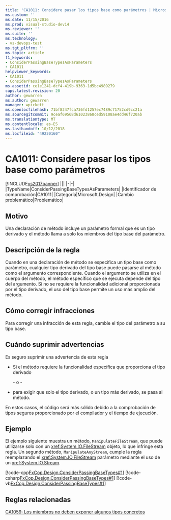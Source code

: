 ```yaml
---
title: 'CA1011: Considere pasar los tipos base como parámetros | Microsoft Docs'
ms.custom: ''
ms.date: 11/15/2016
ms.prod: visual-studio-dev14
ms.reviewer: ''
ms.suite: ''
ms.technology:
- vs-devops-test
ms.tgt_pltfrm: ''
ms.topic: article
f1_keywords:
- ConsiderPassingBaseTypesAsParameters
- CA1011
helpviewer_keywords:
- CA1011
- ConsiderPassingBaseTypesAsParameters
ms.assetid: ce1e1241-dcf4-419b-9363-1d5bc4989279
caps.latest.revision: 20
author: gewarren
ms.author: gewarren
manager: wpickett
ms.openlocfilehash: 71bf8247fca736fd1257ec7489c71752cd9cc21a
ms.sourcegitcommit: 9ceaf69568d61023868ced59108ae4dd46f720ab
ms.translationtype: MT
ms.contentlocale: es-ES
ms.lasthandoff: 10/12/2018
ms.locfileid: "49220160"
---
```

# <a name="ca1011-consider-passing-base-types-as-parameters"></a>CA1011: Considere pasar los tipos base como parámetros
[!INCLUDE[vs2017banner](../includes/vs2017banner.md)]
|||
|-|-|
|TypeName|ConsiderPassingBaseTypesAsParameters|
|Identificador de comprobación|CA1011|
|Categoría|Microsoft.Design|
|Cambio problemático|Problemático|

## <a name="cause"></a>Motivo
 Una declaración de método incluye un parámetro formal que es un tipo derivado y el método llama a solo los miembros del tipo base del parámetro.

## <a name="rule-description"></a>Descripción de la regla
 Cuando en una declaración de método se especifica un tipo base como parámetro, cualquier tipo derivado del tipo base puede pasarse al método como el argumento correspondiente. Cuando el argumento se utiliza en el cuerpo del método, el método específico que se ejecuta depende del tipo del argumento. Si no se requiere la funcionalidad adicional proporcionada por el tipo derivado, el uso del tipo base permite un uso más amplio del método.

## <a name="how-to-fix-violations"></a>Cómo corregir infracciones
 Para corregir una infracción de esta regla, cambie el tipo del parámetro a su tipo base.

## <a name="when-to-suppress-warnings"></a>Cuándo suprimir advertencias
 Es seguro suprimir una advertencia de esta regla

-   Si el método requiere la funcionalidad específica que proporciona el tipo derivado

     \- o -

-   para exigir que solo el tipo derivado, o un tipo más derivado, se pasa al método.

 En estos casos, el código será más sólido debido a la comprobación de tipos seguros proporcionado por el compilador y el tiempo de ejecución.

## <a name="example"></a>Ejemplo
 El ejemplo siguiente muestra un método, `ManipulateFileStream`, que puede utilizarse solo con un <xref:System.IO.FileStream> objeto, lo que infringe esta regla. Un segundo método, `ManipulateAnyStream`, cumple la regla reemplazando el <xref:System.IO.FileStream> parámetro mediante el uso de un <xref:System.IO.Stream>.

 [!code-cpp[FxCop.Design.ConsiderPassingBaseTypes#1](../snippets/cpp/VS_Snippets_CodeAnalysis/FxCop.Design.ConsiderPassingBaseTypes/cpp/FxCop.Design.ConsiderPassingBaseTypes.cpp#1)]
 [!code-csharp[FxCop.Design.ConsiderPassingBaseTypes#1](../snippets/csharp/VS_Snippets_CodeAnalysis/FxCop.Design.ConsiderPassingBaseTypes/cs/FxCop.Design.ConsiderPassingBaseTypes.cs#1)]
 [!code-vb[FxCop.Design.ConsiderPassingBaseTypes#1](../snippets/visualbasic/VS_Snippets_CodeAnalysis/FxCop.Design.ConsiderPassingBaseTypes/vb/FxCop.Design.ConsiderPassingBaseTypes.vb#1)]

## <a name="related-rules"></a>Reglas relacionadas
 [CA1059: Los miembros no deben exponer algunos tipos concretos](../code-quality/ca1059-members-should-not-expose-certain-concrete-types.md)



